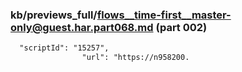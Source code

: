 ### kb/previews_full/flows__time-first__master-only@guest.har.part068.md (part 002)

```md
  "scriptId": "15257",
                "url": "https://n958200.
```

```
